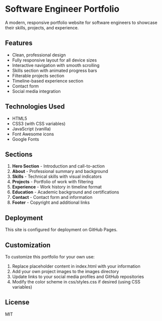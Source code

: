 # Software Engineer Portfolio

A modern, responsive portfolio website for software engineers to showcase their skills, projects, and experience.

## Features

- Clean, professional design
- Fully responsive layout for all device sizes
- Interactive navigation with smooth scrolling
- Skills section with animated progress bars
- Filterable projects section
- Timeline-based experience section
- Contact form
- Social media integration

## Technologies Used

- HTML5
- CSS3 (with CSS variables)
- JavaScript (vanilla)
- Font Awesome icons
- Google Fonts

## Sections

1. **Hero Section** - Introduction and call-to-action
2. **About** - Professional summary and background
3. **Skills** - Technical skills with visual indicators
4. **Projects** - Portfolio of work with filtering
5. **Experience** - Work history in timeline format
6. **Education** - Academic background and certifications
7. **Contact** - Contact form and information
8. **Footer** - Copyright and additional links

## Deployment

This site is configured for deployment on GitHub Pages.

## Customization

To customize this portfolio for your own use:

1. Replace placeholder content in index.html with your information
2. Add your own project images to the images directory
3. Update links to your social media profiles and GitHub repositories
4. Modify the color scheme in css/styles.css if desired (using CSS variables)

## License

MIT
